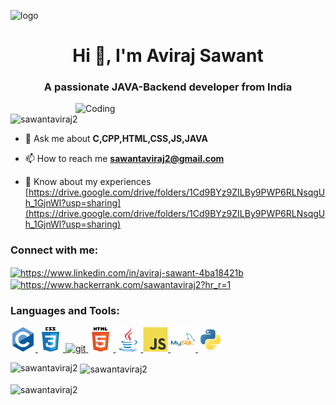 ![logo](https://contentstatic.techgig.com/photo/77317674/top-5-github-repositories-that-every-java-developer-must-bookmark.jpg?142209)
<h1 align="center">Hi 👋, I'm Aviraj Sawant</h1>
<h3 align="center">A passionate JAVA-Backend developer from India</h3>

<img align="right" alt="Coding" width="400" src="https://media.tenor.com/Ug6cbVA1ZsMAAAAM/developer.gif">

<p align="left"> <img src="https://komarev.com/ghpvc/?username=sawantaviraj2&label=Profile%20views&color=0e75b6&style=flat" alt="sawantaviraj2" /> </p>

- 💬 Ask me about **C,CPP,HTML,CSS,JS,JAVA**

- 📫 How to reach me **sawantaviraj2@gmail.com**

- 📄 Know about my experiences [https://drive.google.com/drive/folders/1Cd9BYz9ZILBy9PWP6RLNsqgUh_1GjnWl?usp=sharing](https://drive.google.com/drive/folders/1Cd9BYz9ZILBy9PWP6RLNsqgUh_1GjnWl?usp=sharing)

<h3 align="left">Connect with me:</h3>
<p align="left">
<a href="https://linkedin.com/in/https://www.linkedin.com/in/aviraj-sawant-4ba18421b" target="blank"><img align="center" src="https://raw.githubusercontent.com/rahuldkjain/github-profile-readme-generator/master/src/images/icons/Social/linked-in-alt.svg" alt="https://www.linkedin.com/in/aviraj-sawant-4ba18421b" height="30" width="40" /></a>
<a href="https://www.hackerrank.com/sawantaviraj2?hr_r=1" target="blank"><img align="center" src="https://raw.githubusercontent.com/rahuldkjain/github-profile-readme-generator/master/src/images/icons/Social/hackerrank.svg" alt="https://www.hackerrank.com/sawantaviraj2?hr_r=1" height="30" width="40" /></a>
</p>

<h3 align="left">Languages and Tools:</h3>
<p align="left"> <a href="https://www.cprogramming.com/" target="_blank" rel="noreferrer"> <img src="https://raw.githubusercontent.com/devicons/devicon/master/icons/c/c-original.svg" alt="c" width="40" height="40"/> </a> <a href="https://www.w3schools.com/css/" target="_blank" rel="noreferrer"> <img src="https://raw.githubusercontent.com/devicons/devicon/master/icons/css3/css3-original-wordmark.svg" alt="css3" width="40" height="40"/> </a> <a href="https://git-scm.com/" target="_blank" rel="noreferrer"> <img src="https://www.vectorlogo.zone/logos/git-scm/git-scm-icon.svg" alt="git" width="40" height="40"/> </a> <a href="https://www.w3.org/html/" target="_blank" rel="noreferrer"> <img src="https://raw.githubusercontent.com/devicons/devicon/master/icons/html5/html5-original-wordmark.svg" alt="html5" width="40" height="40"/> </a> <a href="https://www.java.com" target="_blank" rel="noreferrer"> <img src="https://raw.githubusercontent.com/devicons/devicon/master/icons/java/java-original.svg" alt="java" width="40" height="40"/> </a> <a href="https://developer.mozilla.org/en-US/docs/Web/JavaScript" target="_blank" rel="noreferrer"> <img src="https://raw.githubusercontent.com/devicons/devicon/master/icons/javascript/javascript-original.svg" alt="javascript" width="40" height="40"/> </a> <a href="https://www.mysql.com/" target="_blank" rel="noreferrer"> <img src="https://raw.githubusercontent.com/devicons/devicon/master/icons/mysql/mysql-original-wordmark.svg" alt="mysql" width="40" height="40"/> </a> <a href="https://www.python.org" target="_blank" rel="noreferrer"> <img src="https://raw.githubusercontent.com/devicons/devicon/master/icons/python/python-original.svg" alt="python" width="40" height="40"/> </a> </p>

<p><img align="left" src="https://github-readme-stats.vercel.app/api/top-langs?username=sawantaviraj2&show_icons=true&locale=en&layout=compact" alt="sawantaviraj2" /></p>

<p>&nbsp;<img align="center" src="https://github-readme-stats.vercel.app/api?username=sawantaviraj2&show_icons=true&locale=en" alt="sawantaviraj2" /></p>

<p><img align="center" src="https://github-readme-streak-stats.herokuapp.com/?user=sawantaviraj2&" alt="sawantaviraj2" /></p>
